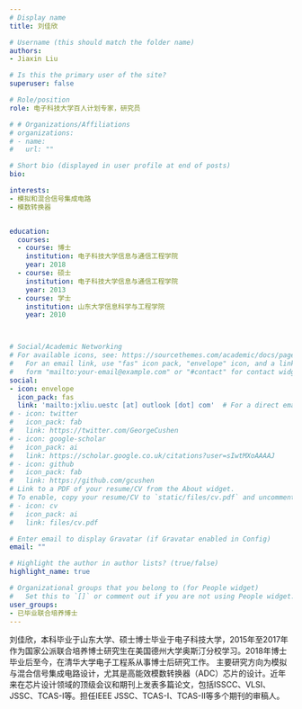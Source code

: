 ```yaml
---
# Display name
title: 刘佳欣

# Username (this should match the folder name)
authors:
- Jiaxin Liu

# Is this the primary user of the site?
superuser: false

# Role/position
role: 电子科技大学百人计划专家，研究员

# # Organizations/Affiliations
# organizations:
# - name: 
#   url: ""

# Short bio (displayed in user profile at end of posts)
bio: 

interests:
- 模拟和混合信号集成电路
- 模数转换器


education:
  courses:
  - course: 博士
    institution: 电子科技大学信息与通信工程学院
    year: 2018
  - course: 硕士
    institution: 电子科技大学信息与通信工程学院
    year: 2013
  - course: 学士
    institution: 山东大学信息科学与工程学院
    year: 2010



# Social/Academic Networking
# For available icons, see: https://sourcethemes.com/academic/docs/page-builder/#icons
#   For an email link, use "fas" icon pack, "envelope" icon, and a link in the
#   form "mailto:your-email@example.com" or "#contact" for contact widget.
social:
- icon: envelope
  icon_pack: fas
  link: 'mailto:jxliu.uestc [at] outlook [dot] com'  # For a direct email link, use "mailto:test@example.org".
# - icon: twitter
#   icon_pack: fab
#   link: https://twitter.com/GeorgeCushen
# - icon: google-scholar
#   icon_pack: ai
#   link: https://scholar.google.co.uk/citations?user=sIwtMXoAAAAJ
# - icon: github
#   icon_pack: fab
#   link: https://github.com/gcushen
# Link to a PDF of your resume/CV from the About widget.
# To enable, copy your resume/CV to `static/files/cv.pdf` and uncomment the lines below.
# - icon: cv
#   icon_pack: ai
#   link: files/cv.pdf

# Enter email to display Gravatar (if Gravatar enabled in Config)
email: ""

# Highlight the author in author lists? (true/false)
highlight_name: true

# Organizational groups that you belong to (for People widget)
#   Set this to `[]` or comment out if you are not using People widget.
user_groups:
- 已毕业联合培养博士
---
```


刘佳欣，本科毕业于山东大学、硕士博士毕业于电子科技大学，2015年至2017年作为国家公派联合培养博士研究生在美国德州大学奥斯汀分校学习。2018年博士毕业后至今，在清华大学电子工程系从事博士后研究工作。
主要研究方向为模拟与混合信号集成电路设计，尤其是高能效模数转换器（ADC）芯片的设计。近年来在芯片设计领域的顶级会议和期刊上发表多篇论文，包括ISSCC、VLSI、JSSC、TCAS-I等。担任IEEE JSSC、TCAS-I、TCAS-II等多个期刊的审稿人。
